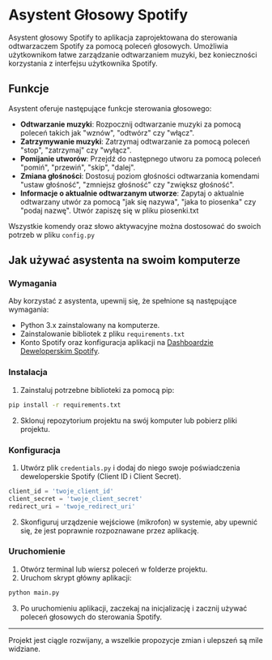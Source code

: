 
# Asystent Głosowy Spotify

Asystent głosowy Spotify to aplikacja zaprojektowana do sterowania odtwarzaczem Spotify za pomocą poleceń głosowych. Umożliwia użytkownikom łatwe zarządzanie odtwarzaniem muzyki, bez konieczności korzystania z interfejsu użytkownika Spotify.

## Funkcje

Asystent oferuje następujące funkcje sterowania głosowego:

- **Odtwarzanie muzyki**: Rozpocznij odtwarzanie muzyki za pomocą poleceń takich jak "wznów", "odtwórz" czy "włącz".
- **Zatrzymywanie muzyki**: Zatrzymaj odtwarzanie za pomocą poleceń "stop", "zatrzymaj" czy "wyłącz".
- **Pomijanie utworów**: Przejdź do następnego utworu za pomocą poleceń "pomiń", "przewiń", "skip", "dalej".
- **Zmiana głośności**: Dostosuj poziom głośności odtwarzania komendami "ustaw głośność", "zmniejsz głośność" czy "zwiększ głośność".
- **Informacje o aktualnie odtwarzanym utworze**: Zapytaj o aktualnie odtwarzany utwór za pomocą "jak się nazywa", "jaka to piosenka" czy "podaj nazwę". Utwór zapiszę się w pliku piosenki.txt

Wszystkie komendy oraz słowo aktywacyjne można dostosować do swoich potrzeb w pliku `config.py`

## Jak używać asystenta na swoim komputerze

### Wymagania

Aby korzystać z asystenta, upewnij się, że spełnione są następujące wymagania:

- Python 3.x zainstalowany na komputerze.
- Zainstalowanie bibliotek z pliku `requirements.txt`
- Konto Spotify oraz konfiguracja aplikacji na [Dashboardzie Deweloperskim Spotify](https://developer.spotify.com/dashboard/).

### Instalacja

1. Zainstaluj potrzebne biblioteki za pomocą pip:

```bash
pip install -r requirements.txt
```

2. Sklonuj repozytorium projektu na swój komputer lub pobierz pliki projektu.

### Konfiguracja

1. Utwórz plik  `credentials.py` i dodaj do niego swoje poświadczenia deweloperskie Spotify (Client ID i Client Secret).

```python
client_id = 'twoje_client_id'
client_secret = 'twoje_client_secret'
redirect_uri = 'twoje_redirect_uri'
```

2. Skonfiguruj urządzenie wejściowe (mikrofon) w systemie, aby upewnić się, że jest poprawnie rozpoznawane przez aplikację.

### Uruchomienie

1. Otwórz terminal lub wiersz poleceń w folderze projektu.
2. Uruchom skrypt główny aplikacji:

```bash
python main.py
```

3. Po uruchomieniu aplikacji, zaczekaj na inicjalizację i zacznij używać poleceń głosowych do sterowania Spotify.

---

Projekt jest ciągle rozwijany, a wszelkie propozycje zmian i ulepszeń są mile widziane.
